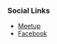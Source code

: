 ### Social Links
* [Meetup](https://www.meetup.com/owasp-saint-louis-chapter/)
* [Facebook](https://www.facebook.com/OWASPSaintLouis)
